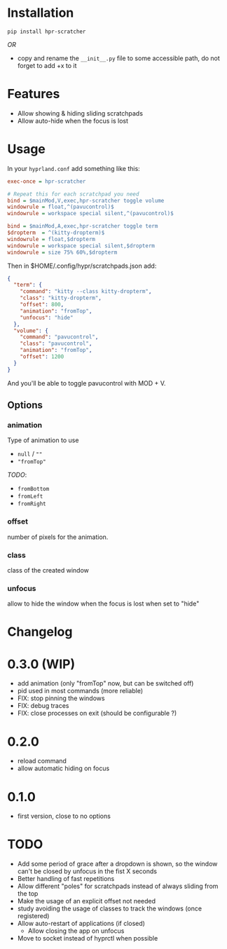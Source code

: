 # Installation

```
pip install hpr-scratcher
```

_OR_

- copy and rename the `__init__.py` file to some accessible path, do not forget to add +x to it

# Features

- Allow showing & hiding sliding scratchpads
- Allow auto-hide when the focus is lost

# Usage

In your `hyprland.conf` add something like this:

```ini
exec-once = hpr-scratcher

# Repeat this for each scratchpad you need
bind = $mainMod,V,exec,hpr-scratcher toggle volume
windowrule = float,^(pavucontrol)$
windowrule = workspace special silent,^(pavucontrol)$

bind = $mainMod,A,exec,hpr-scratcher toggle term
$dropterm  = ^(kitty-dropterm)$
windowrule = float,$dropterm
windowrule = workspace special silent,$dropterm
windowrule = size 75% 60%,$dropterm
```

Then in $HOME/.config/hypr/scratchpads.json add:

```json
{
  "term": {
    "command": "kitty --class kitty-dropterm",
    "class": "kitty-dropterm",
    "offset": 800,
    "animation": "fromTop",
    "unfocus": "hide"
  },
  "volume": {
    "command": "pavucontrol",
    "class": "pavucontrol",
    "animation": "fromTop",
    "offset": 1200
  }
}
```

And you'll be able to toggle pavucontrol with MOD + V.

## Options

### animation

Type of animation to use

- `null` / `""`
- `"fromTop"`

_TODO_:

- `fromBottom`
- `fromLeft`
- `fromRight`

### offset

number of pixels for the animation.

### class

class of the created window

### unfocus

allow to hide the window when the focus is lost when set to "hide"

# Changelog

# 0.3.0 (WIP)

- add animation (only "fromTop" now, but can be switched off)
- pid used in most commands (more reliable)
- FIX: stop pinning the windows
- FIX: debug traces
- FIX: close processes on exit (should be configurable ?)

# 0.2.0

- reload command
- allow automatic hiding on focus

# 0.1.0

- first version, close to no options

# TODO

- Add some period of grace after a dropdown is shown, so the window can't be closed by unfocus in the fist X seconds
- Better handling of fast repetitions
- Allow different "poles" for scratchpads instead of always sliding from the top
- Make the usage of an explicit offset not needed
- study avoiding the usage of classes to track the windows (once registered)
- Allow auto-restart of applications (if closed)
  - Allow closing the app on unfocus
- Move to socket instead of hyprctl when possible
